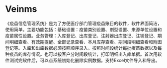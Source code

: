 # Veinms
 《疫苗信息管理系统》是为了方便医疗部门管理疫苗账目的软件，软件界面简洁，使用简单。主要功能包括：基础设置：疫苗类别设置、剂型设置、来源单位设置和疫苗属性设置。业务管理：入库登记、出库登记、注射器出库登记、注销登记、期间明细查看、有效期提醒、全部记录查看、本月库存查看、期间段明细查看和附图登记等。入库和出库数据必须按照顺序录入。按照时间段统计每批疫苗数据以及每种疫苗的库存情况。也可以按客户分时间段统计，打印明细出入库单据。首次用软件测试完软件后，可以点系统初始化删除实例数据。支持Excel文件导入和导出。
